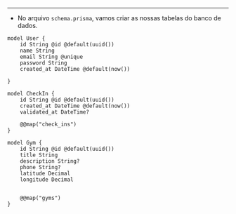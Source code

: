 ___
- No arquivo `schema.prisma`, vamos criar as nossas tabelas do banco de dados.
```prisma
model User {
	id String @id @default(uuid())
	name String
	email String @unique
	password String
	created_at DateTime @default(now())
	
}

model CheckIn {
	id String @id @default(uuid())
	created_at DateTime @default(now())
	validated_at DateTime?

	@@map("check_ins")
}

model Gym {
	id String @id @default(uuid())
	title String
	description String?
	phone String?
	latitude Decimal
	longitude Decimal
	

	@@map("gyms")
}
```